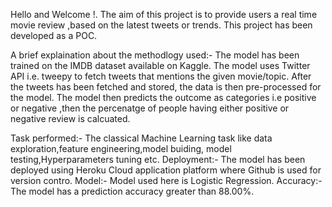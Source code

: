 
Hello and Welcome !.
The aim of this project is to provide users a real time movie review ,based on the latest tweets or trends. This project has been developed as a POC.


A brief explaination about the methodlogy used:-
The model has been trained on the IMDB dataset available on Kaggle.
The model uses Twitter API i.e. tweepy to fetch tweets that mentions the given movie/topic.
After the tweets has been fetched and stored, the data is then pre-processed for the model.
The model then predicts the outcome as categories i.e positive or negative ,then the percenatge of people having either positive or negative review is calcuated.


Task performed:-
The classical Machine Learning task like data exploration,feature engineering,model buiding, model testing,Hyperparameters tuning etc.
Deployment:-
The model has been deployed using Heroku Cloud application platform where Github is used for version contro.
Model:-
Model used here is Logistic Regression.
Accuracy:-
The model has a prediction accuracy greater than 88.00%.
